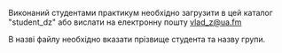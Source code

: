 Виконаний студентами практикум необхідно загрузити в цей каталог "student_dz" або вислати на електронну пошту vlad_z@ua.fm

В назві файлу необхідно вказати прізвище студента та назву групи.

